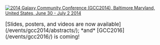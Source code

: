 <div class='center'><a href='/events/gcc2014/'><img src="/images/logos/GCC2014LogoWide600.png" alt="2014 Galaxy Community Conference (GCC2014), Baltimore Maryland, United States, June 30 - July 2 2014"  /></a>
<br /><br />
<span style="font-size: larger;"> [Slides, posters, and videos are now available](/events/gcc2014/abstracts/);  *and* [GCC2016](/events/gcc2016/) is coming! </span>
<br /><br />
